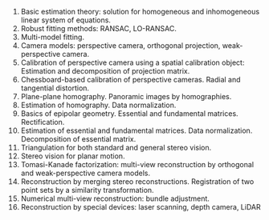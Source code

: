 1. Basic estimation theory: solution for homogeneous and inhomogeneous linear system of equations.
2. Robust fitting methods: RANSAC, LO-RANSAC.
3. Multi-model fitting.
4. Camera models: perspective camera, orthogonal projection, weak-perspective camera.
5. Calibration of perspective camera using a spatial calibration object: Estimation and decomposition of projection matrix.
6. Chessboard-based calibration of perspective cameras. Radial and tangential distortion.
7. Plane-plane homography. Panoramic images by homographies.
8. Estimation of homography. Data normalization.
9. Basics of epipolar geometry. Essential and fundamental matrices. Rectification.
10. Estimation of essential and fundamental matrices. Data normalization. Decomposition of essential matrix.
11. Triangulation for both standard and general stereo vision.
12. Stereo vision for planar motion.
13. Tomasi-Kanade factorization: multi-view reconstruction by orthogonal and weak-perspective camera models.
14. Reconstruction by merging stereo reconstructions. Registration of two point sets by a similarity transformation.
15. Numerical multi-view reconstruction: bundle adjustment.
16. Reconstruction by special devices: laser scanning, depth camera, LiDAR
